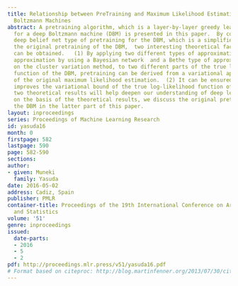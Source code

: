 ```yaml
---
title: Relationship between PreTraining and Maximum Likelihood Estimation in Deep
  Boltzmann Machines
abstract: A pretraining algorithm, which is a layer-by-layer greedy learning algorithm,
  for a deep Boltzmann machine (DBM) is presented in this paper.  By considering the
  deep belief net type of pretraining for the DBM, which is a simplified version of
  the original pretraining of the DBM,  two interesting theoretical facts about pretraining
  can be obtained.   (1) By applying two different types of approximation, a replacing
  approximation by using a Bayesian network  and a Bethe type of approximation based
  on the cluster variation method, to two different parts of the true log-likelihood
  function of the DBM, pretraining can be derived from a variational approximation
  of the original maximum likelihood estimation.  (2) It can be ensured that the pretraining
  improves the variational bound of the true log-likelihood function of the DBM.  These
  two theoretical results will help deepen our understanding of deep learning.  Moreover,
  on the basis of the theoretical results, we discuss the original pretraining of
  the DBM in the latter part of this paper.
layout: inproceedings
series: Proceedings of Machine Learning Research
id: yasuda16
month: 0
firstpage: 582
lastpage: 590
page: 582-590
sections: 
author:
- given: Muneki
  family: Yasuda
date: 2016-05-02
address: Cadiz, Spain
publisher: PMLR
container-title: Proceedings of the 19th International Conference on Artificial Intelligence
  and Statistics
volume: '51'
genre: inproceedings
issued:
  date-parts:
  - 2016
  - 5
  - 2
pdf: http://proceedings.mlr.press/v51/yasuda16.pdf
# Format based on citeproc: http://blog.martinfenner.org/2013/07/30/citeproc-yaml-for-bibliographies/
---
```

